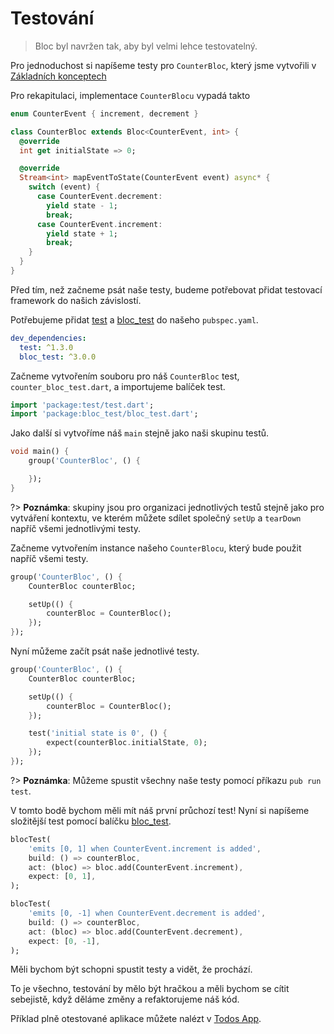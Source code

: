 # Testování

> Bloc byl navržen tak, aby byl velmi lehce testovatelný.

Pro jednoduchost si napíšeme testy pro `CounterBloc`, který jsme vytvořili v [Základních konceptech](cs/coreconcepts.md)

Pro rekapitulaci, implementace `CounterBlocu` vypadá takto

```dart
enum CounterEvent { increment, decrement }

class CounterBloc extends Bloc<CounterEvent, int> {
  @override
  int get initialState => 0;

  @override
  Stream<int> mapEventToState(CounterEvent event) async* {
    switch (event) {
      case CounterEvent.decrement:
        yield state - 1;
        break;
      case CounterEvent.increment:
        yield state + 1;
        break;
    }
  }
}
```

Před tím, než začneme psát naše testy, budeme potřebovat přidat testovací framework do našich závislostí.

Potřebujeme přidat [test](https://pub.dev/packages/test) a [bloc_test](https://pub.dev/packages/bloc_test) do našeho `pubspec.yaml`.

```yaml
dev_dependencies:
  test: ^1.3.0
  bloc_test: ^3.0.0
```

Začneme vytvořením souboru pro náš `CounterBloc` test, `counter_bloc_test.dart`, a importujeme balíček test.

```dart
import 'package:test/test.dart';
import 'package:bloc_test/bloc_test.dart';
```

Jako další si vytvoříme náš `main` stejně jako naši skupinu testů.

```dart
void main() {
    group('CounterBloc', () {

    });
}
```

?> **Poznámka**: skupiny jsou pro organizaci jednotlivých testů stejně jako pro vytváření kontextu, ve kterém můžete sdílet společný `setUp` a `tearDown` napříč všemi jednotlivými testy.

Začneme vytvořením instance našeho `CounterBlocu`, který bude použit napříč všemi testy.

```dart
group('CounterBloc', () {
    CounterBloc counterBloc;

    setUp(() {
        counterBloc = CounterBloc();
    });
});
```

Nyní můžeme začít psát naše jednotlivé testy.

```dart
group('CounterBloc', () {
    CounterBloc counterBloc;

    setUp(() {
        counterBloc = CounterBloc();
    });

    test('initial state is 0', () {
        expect(counterBloc.initialState, 0);
    });
});
```

?> **Poznámka**: Můžeme spustit všechny naše testy pomocí příkazu `pub run test`.

V tomto bodě bychom měli mít náš první průchozí test! Nyní si napíšeme složitější test pomocí balíčku [bloc_test](https://pub.dev/packages/bloc_test).

```dart
blocTest(
    'emits [0, 1] when CounterEvent.increment is added',
    build: () => counterBloc,
    act: (bloc) => bloc.add(CounterEvent.increment),
    expect: [0, 1],
);

blocTest(
    'emits [0, -1] when CounterEvent.decrement is added',
    build: () => counterBloc,
    act: (bloc) => bloc.add(CounterEvent.decrement),
    expect: [0, -1],
);
```

Měli bychom být schopni spustit testy a vidět, že prochází.

To je všechno, testování by mělo být hračkou a měli bychom se cítit sebejistě, když děláme změny a refaktorujeme náš kód.

Příklad plně otestované aplikace můžete nalézt v [Todos App](https://github.com/brianegan/flutter_architecture_samples/tree/master/bloc_library).
